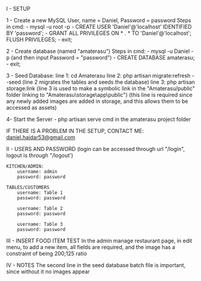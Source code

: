 I - SETUP

1 - Create a new MySQL User, name = Daniel, Password = password
	Steps in cmd:
		- mysql -u root -p
		- CREATE USER 'Daniel'@'localhost' IDENTIFIED BY 'password';
		- GRANT ALL PRIVILEGES ON * . * TO 'Daniel'@'localhost';
FLUSH PRIVILEGES;
		- exit;

2 - Create database (named "amaterasu")
	Steps in cmd:
		- mysql -u Daniel -p
		(and then input Password = "password")
		- CREATE DATABASE amaterasu;
		- exit;
		
3 - Seed Database:
	line 1: cd Amaterasu
	line 2: php artisan migrate:refresh --seed
	(line 2 migrates the tables and seeds the database)
	line 3: php artisan storage:link
	(line 3 is used to make a symbolic link in the "Amaterasu/public" folder linking to "Amaterasu\storage\app\public")
	(this line is required since any newly added images are added in storage, and this allows them to be accessed as assets)

4- Start the Server
	- php artisan serve
	cmd in the amaterasu project folder
	
IF THERE IS A PROBLEM IN THE SETUP, CONTACT ME: daniel.haidar53@gmail.com




II - USERS AND PASSWORD
 (login can be accessed through url "/login", logout is through "/logout')
	
	KITCHEN/ADMIN:
		username: admin
		password: password
	
	TABLES/CUSTOMERS
		username: Table 1
		password: password
		
		username: Table 2
		password: password
		
		username: Table 3
		password: password
		
III - INSERT FOOD ITEM TEST
	In the admin manage restaurant page, in edit menu, to add a new item, all fields are required,
	and the image has a constraint of being 200;125 ratio
		
IV - NOTES
	The second line in the seed database batch file is important, since without it no images appear
